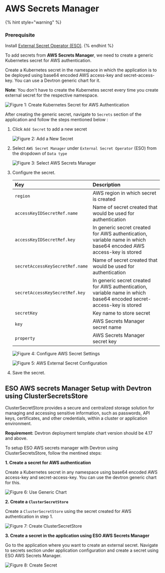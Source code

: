 # AWS Secrets Manager

{% hint style="warning" %}
### Prerequisite 
Install [External Secret Operator (ESO)](install-eso.md).
{% endhint %}

To add secrets from **AWS Secrets Manager**, we need to create a generic Kubernetes secret for AWS authentication.

Create a Kubernetes secret in the namespace in which the application is to be deployed using base64 encoded AWS access-key and secret-access-key. You can use a Devtron generic chart for it.

**Note**: You don't have to create the Kubernetes secret every time you create external secret for the respective namespace.

![Figure 1: Create Kubernetes Secret for AWS Authentication](https://devtron-public-asset.s3.us-east-2.amazonaws.com/images/creating-application/secrets/aws-secret-generic-chart.jpg)

After creating the generic secret, navigate to `Secrets` section of the application and follow the steps mentioned below :

1. Click `Add Secret` to add a new secret

    ![Figure 2: Add a New Secret](https://devtron-public-asset.s3.us-east-2.amazonaws.com/images/creating-application/secrets/add-secret.jpg)

2. Select `AWS Secret Manager` under `External Secret Operator` (ESO) from the dropdown of `Data type`

    ![Figure 3: Select AWS Secrets Manager](https://devtron-public-asset.s3.us-east-2.amazonaws.com/images/creating-application/secrets/aws-secret-manager-dropdown.jpg)

3. Configure the secret.

    | Key | Description |
    | :--- | :--- |
    | `region` | AWS region in which secret is created |
    | `accessKeyIDSecretRef.name` | Name of secret created that would be used for authentication|
    | `accessKeyIDSecretRef.key` | In generic secret created for AWS authentication, variable name in which base64 encoded AWS access-key is stored |
    | `secretAccessKeySecretRef.name` | Name of secret created that would be used for authentication|
    | `secretAccessKeySecretRef.key` | In generic secret created for AWS authentication, variable name in which base64 encoded secret-access-key is stored|
    | `secretKey` | Key name to store secret |
    | `key` | AWS Secrets Manager secret name |
    | `property` | AWS Secrets Manager secret key |

    ![Figure 4: Configure AWS Secret Settings](https://devtron-public-asset.s3.us-east-2.amazonaws.com/images/creating-application/secrets/aws-eso.jpg)

    ![Figure 5: AWS External Secret Configuration](https://devtron-public-asset.s3.us-east-2.amazonaws.com/images/creating-application/secrets/aws-external-secret.jpg)


4. Save the secret.


## ESO AWS secrets Manager Setup with Devtron using ClusterSecretsStore

ClusterSecretStore provides a secure and centralized storage solution for managing and accessing sensitive information, such as passwords, API keys, certificates, and other credentials, within a cluster or application environment.

**Requirement:** Devtron deployment template chart version should be 4.17 and above.

To setup ESO AWS secrets manager with Devtron using ClusterSecretsStore, follow the mentined steps:

**1. Create a secret for AWS authentication**

Create a Kubernetes secret in any namespace using base64 encoded AWS access-key and secret-access-key. You can use the devtron generic chart for this.

![Figure 6: Use Generic Chart](https://devtron-public-asset.s3.us-east-2.amazonaws.com/images/creating-application/secrets/aws-secret-generic-chart.jpg)

**2. Create a `ClusterSecretStore`**

Create a `ClusterSecretStore` using the secret created for AWS authentication in step 1.

![Figure 7: Create ClusterSecretStore](https://devtron-public-asset.s3.us-east-2.amazonaws.com/images/creating-application/secrets/clustersecretstore-yaml.jpg)

**3. Create a secret in the application using ESO AWS Secrets Manager**

Go to the application where you want to create an external secret. Navigate to secrets section under application configuration and create a secret using ESO AWS Secrets Manager.

![Figure 8: Create Secret](https://devtron-public-asset.s3.us-east-2.amazonaws.com/images/creating-application/secrets/app-secret-clustersecretstore.jpg)

<!-- ----------
### AWS Secret Manager
The secret data of your application is fetched from AWS Secret Manager and then converted to Kubernetes Secret from AWS Secret.
Before adding any external secrets on Devtron, `kubernetes-external-secrets` must be installed on the target cluster. Kubernetes External Secrets allows you to use external secret management systems (e.g., AWS Secrets Manager, Hashicorp Vault, etc) to securely add secrets in Kubernetes.
#### Installing kubernetes-external-secrets Using Chart
To install the chart with the release named my-release:
```bash
$ helm install my-release external-secrets/kubernetes-external-secrets
```
To install the chart with AWS IAM Roles for Service Accounts:
```bash
$ helm install my-release external-secrets/kubernetes-external-secrets --set securityContext.fsGroup=65534 --set serviceAccount.annotations."eks\.amazonaws\.com/role-arn"='arn:aws:iam::111111111111:role/ROLENAME'
```
#### Adding Secrets From AWS Secret Manager
To add secrets from AWS secret manager, navigate to `Secrets` of the application and follow the steps mentioned below :
![](https://devtron-public-asset.s3.us-east-2.amazonaws.com/images/creating-application/secrets/add-secret.jpg)
1. Click `Add Secret` to add a new secret.
![](https://devtron-public-asset.s3.us-east-2.amazonaws.com/images/creating-application/secrets/aws-secret.jpg)
2. Select `AWS Secret Manager` from dropdown of `Data type`.
3. Provide a name to your secret.
4. Select how you want to use the secret. You may leave it selected as environment variable and also you may leave `Role ARN` empty.
5. In `Data` section, you will have to provide data in key-value format.
All the required field to pass your data to fetch secrets on Devtron are described below :
| Key | Description |
| :--- | :--- |
|`key`| Secret key in backend |
|`name`| Name for this key in the generated secret |
|`property`| Property to extract if secret in backend is a JSON object |
|`isBinary`| Set this to true if configuring an item for a binary file stored else set false |
#### Adding Secrets in AWS Secret Manager
To add secrets in AWS secret manager, do the following steps :
1. Go to AWS secret manager console.
2. Click `Store a new secret`.
3. Add and save your secret.
![](https://devtron-public-asset.s3.us-east-2.amazonaws.com/images/creating-application/secrets/creating-applications-secrets-10.jpg) -->